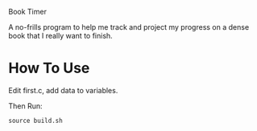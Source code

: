 Book Timer

A no-frills program to help me track and project my progress on a dense book that I really want to finish. 


# How To Use

Edit first.c, add data to variables.

Then Run:

```
source build.sh
```


